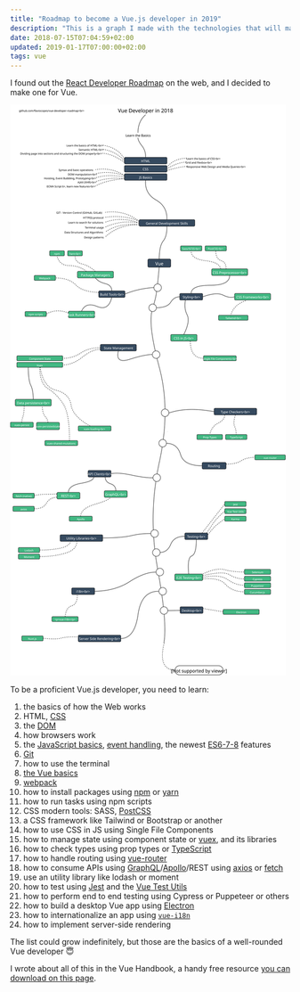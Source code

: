 ```yaml
---
title: "Roadmap to become a Vue.js developer in 2019"
description: "This is a graph I made with the technologies that will make you a well-rounded developer proficient in Vue.js programming."
date: 2018-07-15T07:04:59+02:00
updated: 2019-01-17T07:00:00+02:00
tags: vue
---
```


I found out the [React Developer Roadmap](https://github.com/adam-golab/react-developer-roadmap) on the web, and I decided to make one for Vue.

![Vue Developer Roadmap](roadmap.svg)

To be a proficient Vue.js developer, you need to learn:

1. the basics of how the Web works
2. HTML, [CSS](/css/)
3. the [DOM](/dom/)
4. how browsers work
5. the [JavaScript basics](/javascript/), [event handling](/javascript-events/), the newest [ES6-7-8](/ecmascript/) features
6. [Git](/git/)
7. how to use the terminal
8. [the Vue basics](https://vuehandbook.com)
9. [webpack](/webpack/)
10. how to install packages using [npm](/npm/) or [yarn](/yarn/)
11. how to run tasks using npm scripts
12. CSS modern tools: SASS, [PostCSS](/postcss/)
13. a CSS framework like Tailwind or Bootstrap or another
14. how to use CSS in JS using Single File Components
15. how to manage state using component state or [vuex](/vuex/), and its libraries
16. how to check types using prop types or [TypeScript](/typescript/)
17. how to handle routing using [vue-router](/vue-router/)
18. how to consume APIs using [GraphQL](/graphql/)/[Apollo](/apollo/)/REST using [axios](/axios/) or [fetch](/fetch-api/)
19. use an utility library like lodash or moment
20. how to test using [Jest](/jest/) and the [Vue Test Utils](https://vue-test-utils.vuejs.org)
21. how to perform end to end testing using Cypress or Puppeteer or others
22. how to build a desktop Vue app using [Electron](/electron/)
23. how to internationalize an app using [`vue-i18n`](https://github.com/kazupon/vue-i18n)
24. how to implement server-side rendering

The list could grow indefinitely, but those are the basics of a well-rounded Vue developer 😇

I wrote about all of this in the Vue Handbook, a handy free resource [you can download on this page](/page/ebooks/).
